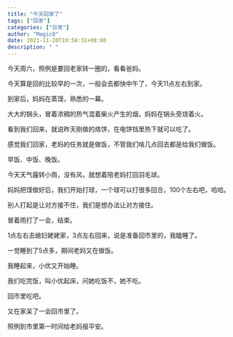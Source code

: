 ```yaml
---
title: "今天回家了"
tags: ["回家"]
categories: ["日常"]
author: "MagicQ"
date: 2021-11-20T19:58:32+08:00
description: " "
---
```


今天周六，照例是要回老家转一圈的，看看爸妈。

今天算是回的比较早的一次，一般会去都快中午了，今天11点左右到家。

到家后，妈妈在蒸馍，熟悉的一幕。

大大的锅头，冒着浓稠的热气混着柴火产生的烟，妈妈在锅头旁烧着火。

看到我们回来，就说昨天刚做的烙饼，在电饼铛里热下就可以吃了。

感觉我们回家，老妈的任务就是做饭，不管我们啥几点回去都是给我们做饭。

早饭、中饭、晚饭。

今天天气霾转小雨，没有风，就想着陪老妈打回羽毛球。

妈妈把馍做好后，我们开始打球，一个球可以打很多回合，100个左右吧，哈哈。

别人打起是让对方接不住，我们是想办法让对方接住。

冒着雨打了一会，结束。

1点左右去媳妇姥姥家，3点左右回来，说是准备回市里的，我瞌睡了。

一觉睡到了5点多，期间老妈又在做饭。

我睡起来，小优又开始睡。

我们吃完饭，叫小优起床，问她吃饭不，她不吃。

回市里吃吧。

又在家呆了一会回市里了。

照例到市里第一时间给老妈报平安。
